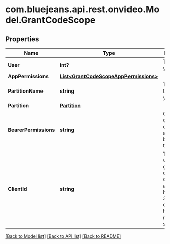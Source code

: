 # com.bluejeans.api.rest.onvideo.Model.GrantCodeScope
## Properties

Name | Type | Description | Notes
------------ | ------------- | ------------- | -------------
**User** | **int?** | The ID of your user. | [optional] 
**AppPermissions** | [**List&lt;GrantCodeScopeAppPermissions&gt;**](GrantCodeScopeAppPermissions.md) |  | [optional] 
**PartitionName** | **string** | The name of the partition you are on. | [optional] 
**Partition** | [**Partition**](Partition.md) |  | [optional] 
**BearerPermissions** | **string** | Comma-delimited list of scopes authorized by this token. | [optional] 
**ClientId** | **string** | The client ID will be generated on creation of the application. Normally, a 32 character hexadecimal numeric string. | [optional] 

[[Back to Model list]](../README.md#documentation-for-models) [[Back to API list]](../README.md#documentation-for-api-endpoints) [[Back to README]](../README.md)

